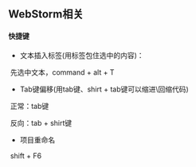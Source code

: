 ## WebStorm相关

#### 快捷键

* 文本插入标签(用标签包住选中的内容)：

​	    先选中文本，command + alt + T

* Tab键偏移(用tab键、shirt + tab键可以缩进\回缩代码)

​		正常：tab键

​	    反向：tab + shirt键

* 项目重命名

​		shift + F6
